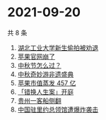 # 2021-09-20

共 8 条

<!-- BEGIN -->
<!-- 最后更新时间 Mon Sep 20 2021 09:52:24 GMT+0800 (China Standard Time) -->

1. [湖北工业大学新生偷拍被劝退](https://www.zhihu.com/search?q=湖北工业大学)
1. [苹果官网崩了](https://www.zhihu.com/search?q=苹果官网)
1. [中秋节怎么过？](https://www.zhihu.com/search?q=中秋节怎么过)
1. [中秋奇妙游非遗盛典](https://www.zhihu.com/search?q=中秋奇妙游)
1. [苹果市值蒸发 457 亿](https://www.zhihu.com/search?q=苹果市值)
1. [「错换人生案」开庭](https://www.zhihu.com/search?q=错换人生案)
1. [贵州一客船侧翻](https://www.zhihu.com/search?q=贵州客船侧翻)
1. [中国驻里约总领馆遭爆炸袭击](https://www.zhihu.com/search?q=里约总领馆)

<!-- END -->
